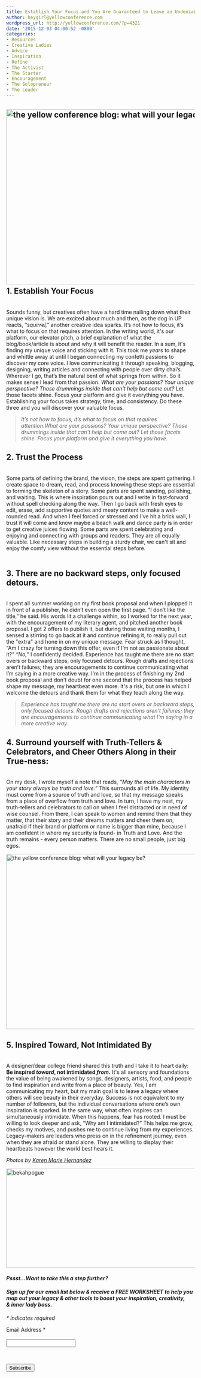 ```yaml
---
title: Establish Your Focus and You Are Guaranteed to Leave an Undeniable Legacy
author: heygirl@yellowconference.com
wordpress_url: http://yellowconference.com/?p=4321
date: '2015-12-03 04:00:52 -0800'
categories:
- Resources
- Creative Ladies
- Advice
- Inspiration
- Refine
- The Activist
- The Starter
- Encouragement
- The Solopreneur
- The Leader
---
```

<h2><a href="http://yellowconference.com/wp-content/uploads/2015/12/photo2-14-06-51.jpg"><img class="aligncenter wp-image-4521 size-full" src="http://yellowconference.com/wp-content/uploads/2015/12/photo2-14-06-51.jpg" alt="the yellow conference blog: what will your legacy be? " width="700" height="467" /></a><a href="http://yellowconference.com/wp-content/uploads/2015/11/photo2-copy.jpg"><br />
</a>1. Establish Your Focus</h2><br />
Sounds funny, but creatives often have a hard time nailing down what their unique vision is. We are excited about much and then, as the dog in UP reacts, <em>&ldquo;squirrel,&rdquo;</em> another creative idea sparks. It&rsquo;s not how to focus, it&rsquo;s what to focus on that requires attention. In the writing world, it's our platform, our elevator pitch, a brief explanation of what the blog/book/article is about and why it will benefit the reader. In a sum, it's finding my unique voice and sticking with it. This took me <em>years</em> to shape and whittle away at until I began connecting my confetti passions to discover my core voice. I love communicating it through speaking, blogging, designing, writing articles and connecting with people over dirty chai&rsquo;s. Wherever I go, that&rsquo;s the natural bent of what springs from within. So it makes sense I lead from that passion. <em>What are your passions? Your unique perspective? Those drummings inside that can't help but come out?</em> Let those facets shine. Focus your platform and give it everything you have. Establishing your focus takes strategy, time, and consistency. Do these three and you will discover your valuable focus.</p>
<blockquote><p><em>It&rsquo;s not how to focus, it&rsquo;s what to focus on that requires attention.<em>What are your passions? Your unique perspective? Those drummings inside that can't help but come out?</em> Let those facets shine. Focus your platform and give it everything you have.</em></blockquote></p>
<h2>2. Trust the Process</h2><br />
Some parts of defining the brand, the vision, the steps are spent gathering. I create space to dream, read, and process knowing these steps are essential to forming the skeleton of a story. Some parts are spent sanding, polishing, and waiting. This is where inspiration pours out and I write in fast-forward without spell checking along the way. Then I go back with fresh eyes to edit, erase, add supportive quotes and meaty content to make a well-rounded read. And when I feel forced or stressed and I&rsquo;ve hit a brick wall, I trust it will come and know maybe a beach walk and dance party is in order to get creative juices flowing. Some parts are spent celebrating and enjoying and connecting with groups and readers. They are all equally valuable. Like necessary steps in building a sturdy chair, we can't sit and enjoy the comfy view without the essential steps before.<strong><a href="http://yellowconference.com/wp-content/uploads/2015/12/photo3.jpg"><br />
</a><a href="http://yellowconference.com/wp-content/uploads/2015/11/dINVjBn79bKQ2FtLR5d3GBaHoo6hVuO1lzo3Bi0QuyoHDcauWnDBI8KZUUapzo_OK8tysmQOtZ5Ean6S_kaARQ.jpg"><br />
</a></strong></p>
<h2>3. There are no backward steps, only focused detours.</h2><br />
I spent all summer working on my first book proposal and when I plopped it in front of a publisher, he didn&rsquo;t even open the first page. &ldquo;I don&rsquo;t like the title,&rdquo; he said. His words lit a challenge within, so I worked for the next year, with the encouragement of my literary agent, and pitched another book proposal. I got 2 offers to publish it, but during those waiting months, I sensed a stirring to go back at it and continue refining it, to really pull out the "extra" and hone in on my unique message. Fear struck as I thought, &ldquo;Am I crazy for turning down this offer, even if I&rsquo;m not as passionate about it?&rdquo; <em>&ldquo;No,&rdquo;</em> I confidently decided. Experience has taught me there are no start overs or backward steps, only focused detours. Rough drafts and rejections aren&rsquo;t failures; they are encouragements to continue communicating what I&rsquo;m saying in a more creative way. I'm in the process of finishing my 2nd book proposal and don't doubt for one second that the process has helped shape my message, my heartbeat even more. It's a risk, but one in which I welcome the detours and thank them for what they teach along the way.</p>
<blockquote><p><em>Experience has taught me there are no start overs or backward steps, only focused detours. Rough drafts and rejections aren&rsquo;t failures; they are encouragements to continue communicating what I&rsquo;m saying in a more creative way.</em></blockquote></p>
<h2>4. Surround yourself with Truth-Tellers &amp; Celebrators, and Cheer Others Along in their True-ness:</h2><br />
On my desk, I wrote myself a note that reads, <em>&ldquo;May the main characters in your story always be truth and love.&rdquo;</em> This surrounds all of life. My identity must come from a source of truth and love, so that my message speaks from a place of overflow from truth and love. In turn, I have my nest, my truth-tellers and celebrators to call on when I feel distracted or in need of wise counsel. From there, I can speak to women and remind them that they matter, that their story and their dreams matters and cheer them on, unafraid if their brand or platform or name is bigger than mine, because I am confident in where my security is found- in Truth and Love. And the truth remains - every person matters. There are no small people, just big egos.</p>
<p><a href="http://yellowconference.com/wp-content/uploads/2015/12/dINVjBn79bKQ2FtLR5d3GBaHoo6hVuO1lzo3Bi0QuyoHDcauWnDBI8KZUUapzo_OK8tysmQOtZ5Ean6S_kaARQ.jpg"><img class="aligncenter wp-image-4522 size-full" src="http://yellowconference.com/wp-content/uploads/2015/12/dINVjBn79bKQ2FtLR5d3GBaHoo6hVuO1lzo3Bi0QuyoHDcauWnDBI8KZUUapzo_OK8tysmQOtZ5Ean6S_kaARQ.jpg" alt="the yellow conference blog: what will your legacy be?" width="700" height="467" /></a></p>
<h2>5. Inspired Toward, Not Intimidated By</h2><br />
A designer/dear college friend shared this truth and I take it to heart daily: <strong>Be inspired <em>toward</em>, not intimidated <em>from</em>.</strong> It's all sensory and foundations the value of being awakened by songs, designers, artists, food, and people to find inspiration and write from a place of beauty. Yes, I am communicating my heart, but my main goal is to leave a legacy where others will see beauty in their everyday. Success is not equivalent to my number of followers, but the individual conversations where one&rsquo;s own inspiration is sparked. In the same way, what often inspires can simultaneously intimidate. When this happens, fear has rooted. I must be willing to look deeper and ask, &ldquo;Why am I intimidated?&rdquo; This helps me grow, checks my motives, and pushes me to continue living from my experiences. Legacy-makers are leaders who press on in the refinement journey, even when they are afraid or stand alone. They are willing to display their heartbeats however the world best hears it.</p>
<p><em>Photos by <a href="http://www.karenmariehernandez.com/" target="_blank">Karen Marie Hernandez</a></em></p>
<p><a href="http://www.upcycledjane.com/" target="_blank"><img class="aligncenter size-full wp-image-4635" src="http://yellowconference.com/wp-content/uploads/2015/12/bekahpogue.jpg" alt="bekahpogue" width="700" height="264" /></a></p>
<h4><em>Pssst...Want to take this a step further?</em></h4></p>
<h4><em>Sign up for our email list below &amp;&nbsp;receive&nbsp;a <strong>FREE WORKSHEET</strong>&nbsp;to help you map out your legacy &amp;&nbsp;other tools to boost your inspiration, creativity, &amp;&nbsp;inner lady boss.</em></h4></p>
<div id="mc_embed_signup">
<form id="mc-embedded-subscribe-form" class="validate" action="//yellowconference.us3.list-manage.com/subscribe/post?u=3f8e45f74e0653e404965e2ef&amp;id=8d40e73403" method="post" name="mc-embedded-subscribe-form" novalidate="" target="_blank">
<div id="mc_embed_signup_scroll">
<p class="indicates-required"><em> *  indicates required</em></p></p>
<div class="mc-field-group"><label for="mce-EMAIL">Email Address  * <br />
</label><br />
<input id="mce-EMAIL" class="required email" name="EMAIL" type="email" value="" /></div></p>
<div id="mce-responses" class="clear"></div><br />
<!-- real people should not fill this in and expect good things - do not remove this or risk form bot signups--></p>
<div style="position: absolute; left: -5000px;"><input tabindex="-1" name="b_3f8e45f74e0653e404965e2ef_8d40e73403" type="text" value="" /></div></p>
<div class="clear"><input id="mc-embedded-subscribe" class="button" name="subscribe" type="submit" value="Subscribe" /></div><br />
</div><br />
</form></div><br />
<script src="//s3.amazonaws.com/downloads.mailchimp.com/js/mc-validate.js" type="text/javascript"></script><script type="text/javascript">// <![CDATA[<br />
(function($) {window.fnames = new Array(); window.ftypes = new Array();fnames[0]='EMAIL';ftypes[0]='email';fnames[1]='FNAME';ftypes[1]='text';fnames[2]='LNAME';ftypes[2]='text';}(jQuery));var $mcj = jQuery.noConflict(true);<br />
// ]]></script><br />
<!--End mc_embed_signup--></p>
<p>&nbsp;</p>
<p>&nbsp;</p>
